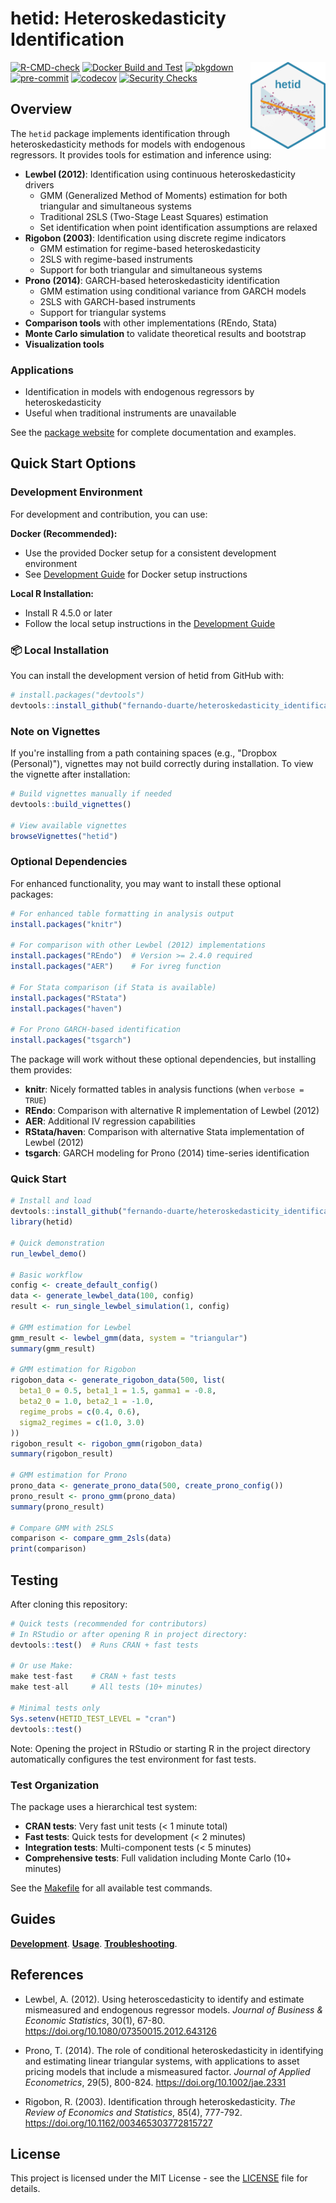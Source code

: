 # hetid: Heteroskedasticity Identification

<img src="man/figures/logo.png" align="right" height="139" alt="hetid package hex sticker logo" />

<!-- badges: start -->
[![R-CMD-check](https://github.com/fernando-duarte/heteroskedasticity_identification/actions/workflows/R-CMD-check.yml/badge.svg)](https://github.com/fernando-duarte/heteroskedasticity_identification/actions/workflows/R-CMD-check.yml)
[![Docker Build and Test](https://github.com/fernando-duarte/heteroskedasticity_identification/actions/workflows/docker.yml/badge.svg)](https://github.com/fernando-duarte/heteroskedasticity_identification/actions/workflows/docker.yml)
[![pkgdown](https://github.com/fernando-duarte/heteroskedasticity_identification/actions/workflows/pkgdown.yml/badge.svg)](https://github.com/fernando-duarte/heteroskedasticity_identification/actions/workflows/pkgdown.yml)
[![pre-commit](https://img.shields.io/badge/pre--commit-enabled-brightgreen?logo=pre-commit&logoColor=white)](https://github.com/pre-commit/pre-commit)
[![codecov](https://codecov.io/gh/fernando-duarte/heteroskedasticity_identification/graph/badge.svg?token=2PGQW4CZHL)](https://app.codecov.io/gh/fernando-duarte/heteroskedasticity_identification)
[![Security Checks](https://github.com/fernando-duarte/heteroskedasticity_identification/actions/workflows/r-security.yml/badge.svg)](https://github.com/fernando-duarte/heteroskedasticity_identification/actions/workflows/r-security.yml)
<!-- badges: end -->

## Overview

The `hetid` package implements identification through heteroskedasticity methods for models with endogenous regressors. It provides tools for estimation and inference using:

- **Lewbel (2012)**: Identification using continuous heteroskedasticity drivers
  - GMM (Generalized Method of Moments) estimation for both triangular and simultaneous systems
  - Traditional 2SLS (Two-Stage Least Squares) estimation
  - Set identification when point identification assumptions are relaxed
- **Rigobon (2003)**: Identification using discrete regime indicators
  - GMM estimation for regime-based heteroskedasticity
  - 2SLS with regime-based instruments
  - Support for both triangular and simultaneous systems
- **Prono (2014)**: GARCH-based heteroskedasticity identification
  - GMM estimation using conditional variance from GARCH models
  - 2SLS with GARCH-based instruments
  - Support for triangular systems
- **Comparison tools** with other implementations (REndo, Stata)
- **Monte Carlo simulation** to validate theoretical results and bootstrap
- **Visualization tools**

### Applications
- Identification in models with endogenous regressors by heteroskedasticity
- Useful when traditional instruments are unavailable

See the [package website](https://fernando-duarte.github.io/heteroskedasticity_identification/) for complete documentation and examples.

## Quick Start Options

### Development Environment

For development and contribution, you can use:

**Docker (Recommended):**
- Use the provided Docker setup for a consistent development environment
- See [Development Guide](dev-guides/DEVELOPMENT.md) for Docker setup instructions

**Local R Installation:**
- Install R 4.5.0 or later
- Follow the local setup instructions in the [Development Guide](dev-guides/DEVELOPMENT.md)

### 📦 Local Installation

You can install the development version of hetid from GitHub with:

```r
# install.packages("devtools")
devtools::install_github("fernando-duarte/heteroskedasticity_identification")
```

### Note on Vignettes

If you're installing from a path containing spaces (e.g., "Dropbox (Personal)"),
vignettes may not build correctly during installation. To view the vignette
after installation:

```r
# Build vignettes manually if needed
devtools::build_vignettes()

# View available vignettes
browseVignettes("hetid")
```

### Optional Dependencies

For enhanced functionality, you may want to install these optional packages:

```r
# For enhanced table formatting in analysis output
install.packages("knitr")

# For comparison with other Lewbel (2012) implementations
install.packages("REndo")  # Version >= 2.4.0 required
install.packages("AER")    # For ivreg function

# For Stata comparison (if Stata is available)
install.packages("RStata")
install.packages("haven")

# For Prono GARCH-based identification
install.packages("tsgarch")
```

The package will work without these optional dependencies, but installing them provides:
- **knitr**: Nicely formatted tables in analysis functions (when `verbose = TRUE`)
- **REndo**: Comparison with alternative R implementation of Lewbel (2012)
- **AER**: Additional IV regression capabilities
- **RStata/haven**: Comparison with alternative Stata implementation of Lewbel (2012)
- **tsgarch**: GARCH modeling for Prono (2014) time-series identification

### Quick Start

```r
# Install and load
devtools::install_github("fernando-duarte/heteroskedasticity_identification")
library(hetid)

# Quick demonstration
run_lewbel_demo()

# Basic workflow
config <- create_default_config()
data <- generate_lewbel_data(100, config)
result <- run_single_lewbel_simulation(1, config)

# GMM estimation for Lewbel
gmm_result <- lewbel_gmm(data, system = "triangular")
summary(gmm_result)

# GMM estimation for Rigobon
rigobon_data <- generate_rigobon_data(500, list(
  beta1_0 = 0.5, beta1_1 = 1.5, gamma1 = -0.8,
  beta2_0 = 1.0, beta2_1 = -1.0,
  regime_probs = c(0.4, 0.6),
  sigma2_regimes = c(1.0, 3.0)
))
rigobon_result <- rigobon_gmm(rigobon_data)
summary(rigobon_result)

# GMM estimation for Prono
prono_data <- generate_prono_data(500, create_prono_config())
prono_result <- prono_gmm(prono_data)
summary(prono_result)

# Compare GMM with 2SLS
comparison <- compare_gmm_2sls(data)
print(comparison)
```

## Testing

After cloning this repository:

```r
# Quick tests (recommended for contributors)
# In RStudio or after opening R in project directory:
devtools::test()  # Runs CRAN + fast tests

# Or use Make:
make test-fast    # CRAN + fast tests
make test-all     # All tests (10+ minutes)

# Minimal tests only
Sys.setenv(HETID_TEST_LEVEL = "cran")
devtools::test()
```

Note: Opening the project in RStudio or starting R in the project directory
automatically configures the test environment for fast tests.

### Test Organization

The package uses a hierarchical test system:

- **CRAN tests**: Very fast unit tests (< 1 minute total)
- **Fast tests**: Quick tests for development (< 2 minutes)
- **Integration tests**: Multi-component tests (< 5 minutes)
- **Comprehensive tests**: Full validation including Monte Carlo (10+ minutes)

See the [Makefile](Makefile) for all available test commands.

## Guides

**[Development](dev-guides/DEVELOPMENT.md)**.
**[Usage](dev-guides/USAGE.md)**.
**[Troubleshooting](dev-guides/TROUBLESHOOTING.md)**.

## References

- Lewbel, A. (2012). Using heteroscedasticity to identify and estimate mismeasured and endogenous regressor models. *Journal of Business & Economic Statistics*, 30(1), 67-80. https://doi.org/10.1080/07350015.2012.643126

- Prono, T. (2014). The role of conditional heteroskedasticity in identifying and estimating linear triangular systems, with applications to asset pricing models that include a mismeasured factor. *Journal of Applied Econometrics*, 29(5), 800-824. https://doi.org/10.1002/jae.2331

- Rigobon, R. (2003). Identification through heteroskedasticity. *The Review of Economics and Statistics*, 85(4), 777-792. https://doi.org/10.1162/003465303772815727

## License

This project is licensed under the MIT License - see the [LICENSE](LICENSE) file for details.

